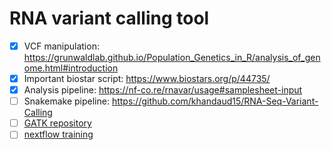 # RNA variant calling tool
- [x] VCF manipulation: https://grunwaldlab.github.io/Population_Genetics_in_R/analysis_of_genome.html#introduction
- [x] Important biostar script: https://www.biostars.org/p/44735/
- [x] Analysis pipeline: https://nf-co.re/rnavar/usage#samplesheet-input
- [ ] Snakemake pipeline: https://github.com/khandaud15/RNA-Seq-Variant-Calling
- [ ] [GATK repository](https://console.cloud.google.com/storage/browser/gatk-software/package-archive/gatk;tab=objects?prefix=&forceOnObjectsSortingFiltering=false)
- [ ] [nextflow training](https://seqera.io/training/#_create_a_singularity_images)
